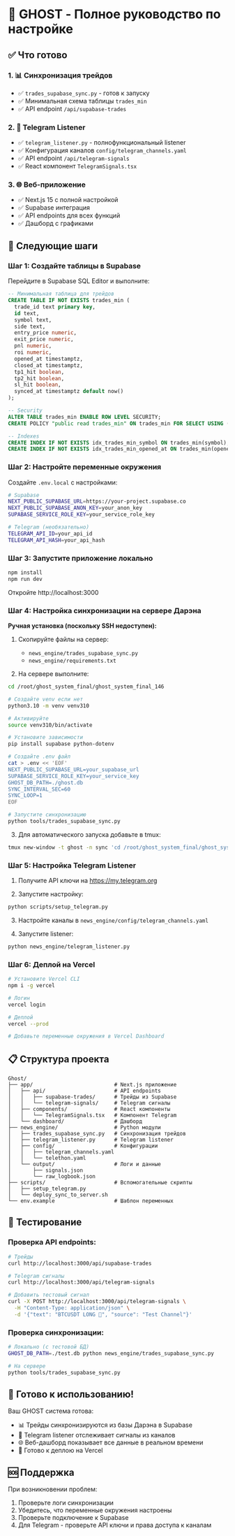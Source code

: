 # 🚀 GHOST - Полное руководство по настройке

## ✅ Что готово

### 1. 📊 Синхронизация трейдов
- ✅ `trades_supabase_sync.py` - готов к запуску
- ✅ Минимальная схема таблицы `trades_min` 
- ✅ API endpoint `/api/supabase-trades`

### 2. 📱 Telegram Listener
- ✅ `telegram_listener.py` - полнофункциональный listener
- ✅ Конфигурация каналов `config/telegram_channels.yaml`
- ✅ API endpoint `/api/telegram-signals`
- ✅ React компонент `TelegramSignals.tsx`

### 3. 🌐 Веб-приложение
- ✅ Next.js 15 с полной настройкой
- ✅ Supabase интеграция
- ✅ API endpoints для всех функций
- ✅ Дашборд с графиками

## 🎯 Следующие шаги

### Шаг 1: Создайте таблицы в Supabase

Перейдите в Supabase SQL Editor и выполните:

```sql
-- Минимальная таблица для трейдов
CREATE TABLE IF NOT EXISTS trades_min (
  trade_id text primary key,
  id text,
  symbol text,
  side text,
  entry_price numeric,
  exit_price numeric,
  pnl numeric,
  roi numeric,
  opened_at timestamptz,
  closed_at timestamptz,
  tp1_hit boolean,
  tp2_hit boolean,
  sl_hit boolean,
  synced_at timestamptz default now()
);

-- Security
ALTER TABLE trades_min ENABLE ROW LEVEL SECURITY;
CREATE POLICY "public read trades_min" ON trades_min FOR SELECT USING (true);

-- Indexes
CREATE INDEX IF NOT EXISTS idx_trades_min_symbol ON trades_min(symbol);
CREATE INDEX IF NOT EXISTS idx_trades_min_opened_at ON trades_min(opened_at);
```

### Шаг 2: Настройте переменные окружения

Создайте `.env.local` с настройками:

```bash
# Supabase
NEXT_PUBLIC_SUPABASE_URL=https://your-project.supabase.co
NEXT_PUBLIC_SUPABASE_ANON_KEY=your_anon_key
SUPABASE_SERVICE_ROLE_KEY=your_service_role_key

# Telegram (необязательно)
TELEGRAM_API_ID=your_api_id
TELEGRAM_API_HASH=your_api_hash
```

### Шаг 3: Запустите приложение локально

```bash
npm install
npm run dev
```

Откройте http://localhost:3000

### Шаг 4: Настройка синхронизации на сервере Дарэна

**Ручная установка (поскольку SSH недоступен):**

1. Скопируйте файлы на сервер:
   - `news_engine/trades_supabase_sync.py`
   - `news_engine/requirements.txt`

2. На сервере выполните:

```bash
cd /root/ghost_system_final/ghost_system_final_146

# Создайте venv если нет
python3.10 -m venv venv310

# Активируйте
source venv310/bin/activate

# Установите зависимости
pip install supabase python-dotenv

# Создайте .env файл
cat > .env << 'EOF'
NEXT_PUBLIC_SUPABASE_URL=your_supabase_url
SUPABASE_SERVICE_ROLE_KEY=your_service_key
GHOST_DB_PATH=./ghost.db
SYNC_INTERVAL_SEC=60
SYNC_LOOP=1
EOF

# Запустите синхронизацию
python tools/trades_supabase_sync.py
```

3. Для автоматического запуска добавьте в tmux:

```bash
tmux new-window -t ghost -n sync 'cd /root/ghost_system_final/ghost_system_final_146 && source venv310/bin/activate && python tools/trades_supabase_sync.py'
```

### Шаг 5: Настройка Telegram Listener

1. Получите API ключи на https://my.telegram.org

2. Запустите настройку:

```bash
python scripts/setup_telegram.py
```

3. Настройте каналы в `news_engine/config/telegram_channels.yaml`

4. Запустите listener:

```bash
python news_engine/telegram_listener.py
```

### Шаг 6: Деплой на Vercel

```bash
# Установите Vercel CLI
npm i -g vercel

# Логин
vercel login

# Деплой
vercel --prod

# Добавьте переменные окружения в Vercel Dashboard
```

## 📋 Структура проекта

```
Ghost/
├── app/                          # Next.js приложение
│   ├── api/                      # API endpoints
│   │   ├── supabase-trades/      # Трейды из Supabase
│   │   └── telegram-signals/     # Telegram сигналы
│   ├── components/               # React компоненты
│   │   └── TelegramSignals.tsx   # Компонент Telegram
│   └── dashboard/                # Дашборд
├── news_engine/                  # Python модули
│   ├── trades_supabase_sync.py   # Синхронизация трейдов
│   ├── telegram_listener.py      # Telegram listener
│   ├── config/                   # Конфигурации
│   │   ├── telegram_channels.yaml
│   │   └── telethon.yaml
│   └── output/                   # Логи и данные
│       ├── signals.json
│       └── raw_logbook.json
├── scripts/                      # Вспомогательные скрипты
│   ├── setup_telegram.py
│   └── deploy_sync_to_server.sh
└── env.example                   # Шаблон переменных
```

## 🔧 Тестирование

### Проверка API endpoints:

```bash
# Трейды
curl http://localhost:3000/api/supabase-trades

# Telegram сигналы
curl http://localhost:3000/api/telegram-signals

# Добавить тестовый сигнал
curl -X POST http://localhost:3000/api/telegram-signals \
  -H "Content-Type: application/json" \
  -d '{"text": "BTCUSDT LONG 🚀", "source": "Test Channel"}'
```

### Проверка синхронизации:

```bash
# Локально (с тестовой БД)
GHOST_DB_PATH=./test.db python news_engine/trades_supabase_sync.py

# На сервере
python tools/trades_supabase_sync.py
```

## 🎉 Готово к использованию!

Ваш GHOST система готова:
- 📊 Трейды синхронизируются из базы Дарэна в Supabase
- 📱 Telegram listener отслеживает сигналы из каналов
- 🌐 Веб-дашборд показывает все данные в реальном времени
- 🚀 Готово к деплою на Vercel

## 🆘 Поддержка

При возникновении проблем:
1. Проверьте логи синхронизации
2. Убедитесь, что переменные окружения настроены
3. Проверьте подключение к Supabase
4. Для Telegram - проверьте API ключи и права доступа к каналам
